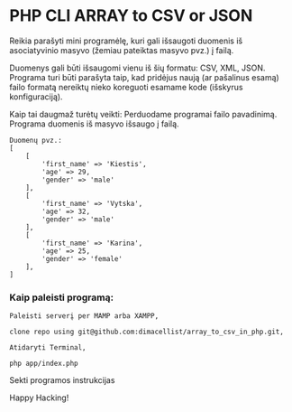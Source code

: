 # PHP CLI ARRAY to CSV or JSON

Reikia parašyti mini programėlę, kuri gali išsaugoti duomenis 
iš asociatyvinio masyvo (žemiau pateiktas masyvo pvz.) į failą.

Duomenys gali būti išsaugomi vienu iš šių formatu: CSV, XML, JSON.
Programa turi būti parašyta taip, kad pridėjus naują (ar pašalinus esamą) 
failo formatą nereiktų nieko koreguoti esamame kode (išskyrus konfiguraciją). 

Kaip tai daugmaž turėtų veikti:
Perduodame programai failo pavadinimą.
Programa duomenis iš masyvo išsaugo į failą.

```
Duomenų pvz.:
[
    [
        'first_name' => 'Kiestis',
        'age' => 29,
        'gender' => 'male'
    ],
    [
        'first_name' => 'Vytska',
        'age' => 32,
        'gender' => 'male'
    ],
    [
        'first_name' => 'Karina',
        'age' => 25,
        'gender' => 'female'
    ],
]
```

### Kaip paleisti programą:

```
Paleisti serverį per MAMP arba XAMPP,
```

```
clone repo using git@github.com:dimacellist/array_to_csv_in_php.git,
```

```
Atidaryti Terminal,
```

```
php app/index.php
```

Sekti programos instrukcijas

Happy Hacking!